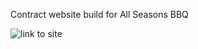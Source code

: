 Contract website build for All Seasons BBQ

![link to site](https://mandajoan.github.io/allseasonsbbq/)
